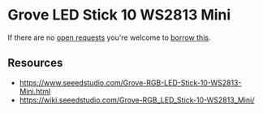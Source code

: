 # Grove LED Stick 10 WS2813 Mini
If there are no [open requests](../../../../issues?q=is%3Aissue+is%3Aopen+%22Grove+LED+Stick+10+WS2813+Mini%22) you're welcome to [borrow this](../../../../issues/new?title=Borrow+request+for+Grove+LED+Stick+10+WS2813+Mini&body=1+piece+of+%5Bthis%5D%28..%2Fblob%2Fmain%2F.%2FHardware%2FActuators%2FGrove_LED_Stick_10_WS2813_Mini.md%29+for+~2+weeks.).

## Resources
- https://www.seeedstudio.com/Grove-RGB-LED-Stick-10-WS2813-Mini.html
- https://wiki.seeedstudio.com/Grove-RGB_LED_Stick-10-WS2813_Mini/
